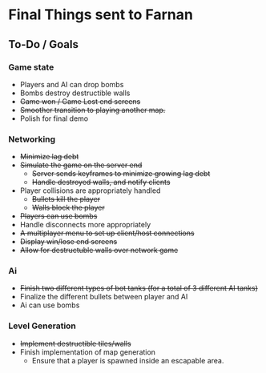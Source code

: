 # Final Things sent to Farnan

## To-Do / Goals

### Game state

- Players and AI can drop bombs
- Bombs destroy destructible walls
- ~~Game won / Game Lost end screens~~
- ~~Smoother transition to playing another map.~~
- Polish for final demo

### Networking

- ~~Minimize lag debt~~
- ~~Simulate the game on the server end~~
  - ~~Server sends keyframes to minimize growing lag debt~~
  - ~~Handle destroyed walls, and notify clients~~
- Player collisions are appropriately handled
  - ~~Bullets kill the player~~
  - ~~Walls block the player~~
- ~~Players can use bombs~~
- Handle disconnects more appropriately
- ~~A multiplayer menu to set up client/host connections~~
- ~~Display win/lose end screens~~
- ~~Allow for destructuble walls over network game~~

### Ai

- ~~Finish two different types of bot tanks (for a total of 3 different AI tanks)~~
- Finalize the different bullets between player and AI
- Ai can use bombs

### Level Generation

- ~~Implement destructible tiles/walls~~
- Finish implementation of map generation
  - Ensure that a player is spawned inside an escapable area.